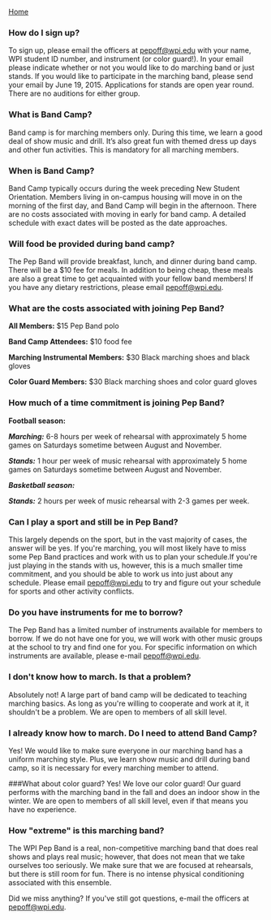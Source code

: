 [Home](Home)
### How do I sign up?
To sign up, please email the officers at [pepoff@wpi.edu](mailto:pepoff@wpi.edu) with your name, WPI student ID number, and instrument (or color guard!). In your email please indicate whether or not you would like to do marching band or just stands. If you would like to participate in the marching band, please send your email by June 19, 2015. Applications for stands are open year round. There are no auditions for either group.

### What is Band Camp?
Band camp is for marching members only. During this time, we learn a good deal of show music and drill. It’s also great fun with themed dress up days and other fun activities. This is mandatory for all marching members.  

### When is Band Camp?
Band Camp typically occurs during the week preceding New Student Orientation. Members living in on-campus housing will move in on the morning of the first day, and Band Camp will begin in the afternoon. There are no costs associated with moving in early for band camp. A detailed schedule with exact dates will be posted as the date approaches.

### Will food be provided during band camp?
The Pep Band will provide breakfast, lunch, and dinner during band camp. There will be a $10 fee for meals. In addition to being cheap, these meals are also a great time to get acquainted with your fellow band members! If you have any dietary restrictions, please email [pepoff@wpi.edu](mailto:pepoff@wpi.edu).

### What are the costs associated with joining Pep Band?
**All Members:** $15 Pep Band polo

**Band Camp Attendees:** $10 food fee

**Marching Instrumental Members:** $30 Black marching shoes and black gloves

**Color Guard Members:** $30 Black marching shoes and color guard gloves


### How much of a time commitment is joining Pep Band?

**Football season:**

***Marching:*** 6-8 hours per week of rehearsal with approximately 5 home games on Saturdays sometime between August and November.

***Stands:*** 1 hour per week of music rehearsal with approximately 5 home games on Saturdays sometime between August and November.

***Basketball season:***

***Stands:*** 2 hours per week of music rehearsal with 2-3 games per week.



### Can I play a sport and still be in Pep Band?
This largely depends on the sport, but in the vast majority of cases, the answer will be yes. If you're marching, you will most likely have to miss some Pep Band practices and work with us to plan your schedule.If you're just playing in the stands with us, however, this is a much smaller time commitment, and you should be able to work us into just about any schedule. Please email [pepoff@wpi.edu](mailto:pepoff@wpi.edu) to try and figure out your schedule for sports and other activity conflicts.

### Do you have instruments for me to borrow?
The Pep Band has a limited number of instruments available for members to borrow. If we do not have one for you, we will work with other music groups at the school to try and find one for you. For specific information on which instruments are available, please e-mail [pepoff@wpi.edu](mailto:pepoff@wpi.edu).

### I don't know how to march. Is that a problem?
Absolutely not! A large part of band camp will be dedicated to teaching marching basics. As long as you're willing to cooperate and work at it, it shouldn't be a problem. We are open to members of all skill level.

### I already know how to march. Do I need to attend Band Camp?
Yes! We would like to make sure everyone in our marching band has a uniform marching style. Plus, we learn show music and drill during band camp, so it is necessary for every marching member to attend.

###What about color guard?
Yes! We love our color guard! Our guard performs with the marching band in the fall and does an indoor show in the winter. We are open to members of all skill level, even if that means you have no experience.

### How "extreme" is this marching band?
The WPI Pep Band is a real, non-competitive marching band that does real shows and plays real music; however, that does not mean that we take ourselves too seriously. We make sure that we are focused at rehearsals, but there is still room for fun. There is no intense physical conditioning associated with this ensemble.

Did we miss anything? If you've still got questions, e-mail the officers at [pepoff@wpi.edu](mailto:pepoff@wpi.edu).

